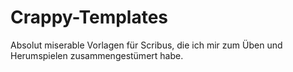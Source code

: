 # Crappy-Templates
Absolut miserable Vorlagen für Scribus, die ich mir zum Üben und Herumspielen zusammengestümert habe. 
